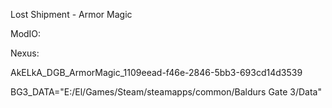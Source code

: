 Lost Shipment - Armor Magic

ModIO: 

Nexus: 

AkELkA_DGB_ArmorMagic_1109eead-f46e-2846-5bb3-693cd14d3539

BG3_DATA="E:/El/Games/Steam/steamapps/common/Baldurs Gate 3/Data"
